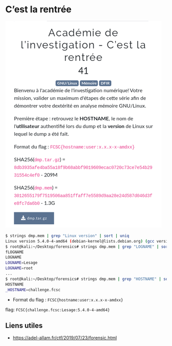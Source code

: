 # C’est la rentrée

![enonce](images/enonce.png)

```bash
$ strings dmp.mem | grep "Linux version" | sort | uniq
Linux version 5.4.0-4-amd64 (debian-kernel@lists.debian.org) (gcc version 9.2.1 20200203 (Debian 9.2.1-28)) #1 SMP Debian 5.4.19-1 (2020-02-13)
$ root@kali:~/Desktop/forensics# strings dmp.mem | grep "LOGNAME" | sort | uniq
fLOGNAME
LOGNAME
LOGNAME=Lesage
LOGNAME=root
...
$ root@kali:~/Desktop/forensics# strings dmp.mem | grep "HOSTNAME" | sort | uniq
HOSTNAME
_HOSTNAME=challenge.fcsc

```

- Format du flag : `FCSC{hostname:user:x.x.x-x-amdxx}`

flag: `FCSC{challenge.fcsc:Lesage:5.4.0-4-amd64}`

## Liens utiles

- https://adel-allam.fr/ctf/2019/07/23/forensic.html